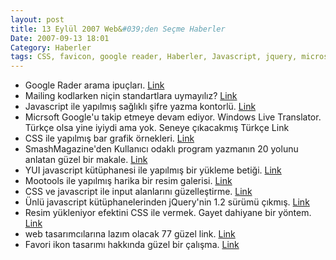 ```yaml
---
layout: post
title: 13 Eylül 2007 Web&#039;den Seçme Haberler
Date: 2007-09-13 18:01
Category: Haberler
tags: CSS, favicon, google reader, Haberler, Javascript, jquery, microsoft, yui
---
```


-   Google Rader arama ipuçları. [Link][]
-   Mailing kodlarken niçin standartlara uymayılız? [Link][1]
-   Javascript ile yapılmış sağlıklı şifre yazma kontorlü. [Link][2]
-   Micrsoft Google'u takip etmeye devam ediyor. Windows Live
    Translator. Türkçe olsa yine iyiydi ama yok. Seneye çıkacakmış
    Türkçe Link
-   CSS ile yapılmış bar grafik örnekleri. [Link][3]
-   SmashMagazine'den Kullanıcı odaklı program yazmanın 20 yolunu
    anlatan güzel bir makale. [Link][4]
-   YUI javascript kütüphanesi ile yapılmış bir yükleme betiği.
    [Link][5]
-   Mootools ile yapılmış harika bir resim galerisi. [Link][6]
-   CSS ve javascript ile input alanlarını güzelleştirme. [Link][7]
-   Ünlü javascript kütüphanelerinden jQuery'nin 1.2 sürümü çıkmış.
    [Link][8]
-   Resim yükleniyor efektini CSS ile vermek. Gayet dahiyane bir yöntem.
    [Link][9]
-   web tasarımcılarına lazım olacak 77 güzel link. [Link][10]
-   Favori ikon tasarımı hakkında güzel bir çalışma. [Link][11]


  [Link]: http://googlesystem.blogspot.com/2007/09/tips-for-google-reader-search.html
    "Google Rader arama ipuçları"
  [1]: http://www.campaignmonitor.com/blog/archives/2007/09/why_we_need_web_standards_supp_1.html
    "mailing"
  [2]: http://www.geekwisdom.com/dyn/passwdmeter
    "javascript ile sağlıklı şifre"
  [3]: http://applestooranges.com/blog/post/css-for-bar-graphs/
    "css grafik"
  [4]: http://www.smashingmagazine.com/2007/09/10/20-alternate-ways-to-focus-on-users/#comment-88795
    "Kullanıcı odaklı kodlama"
  [5]: http://thecodecentral.com/2007/09/04/asynchronous-file-upload-yuis-approach
    "yükleme betiği"
  [6]: http://smoothgallery.jondesign.net/ "resim galerisi"
  [7]: http://www.shauninman.com/archive/2007/09/10/styling_file_inputs_with_css_and_the_dom
    "kullanıcı girişi"
  [8]: http://jquery.com/blog/2007/09/10/jquery-12-jqueryextendawesome/
    "jQuery1.2"
  [9]: http://weblog.404creative.com/index.php/2007/07/21/emuate-ajax-image-loading-with-css/
    "yükleniyor"
  [10]: http://www.vandelaydesign.com/blog/design/resources-simplify-design/
    "77 link"
  [11]: http://www.smashingmagazine.com/2007/09/11/creative-favicons-tiny-artwork/
    "favicon"
